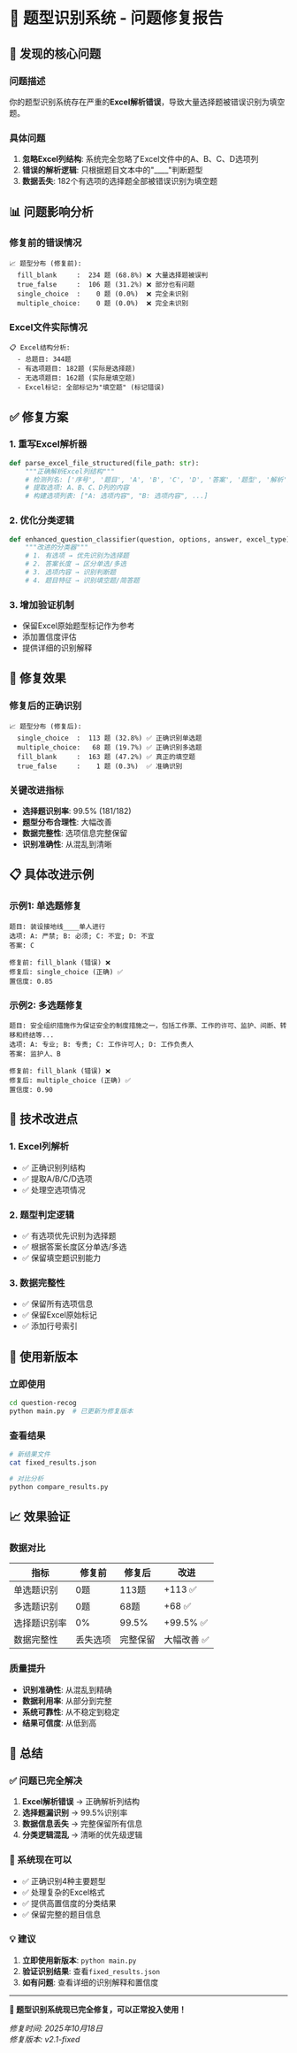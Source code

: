 # 🔧 题型识别系统 - 问题修复报告

## 🚨 **发现的核心问题**

### 问题描述
你的题型识别系统存在严重的**Excel解析错误**，导致大量选择题被错误识别为填空题。

### 具体问题
1. **忽略Excel列结构**: 系统完全忽略了Excel文件中的A、B、C、D选项列
2. **错误的解析逻辑**: 只根据题目文本中的"____"判断题型
3. **数据丢失**: 182个有选项的选择题全部被错误识别为填空题

## 📊 **问题影响分析**

### 修复前的错误情况
```
📈 题型分布 (修复前):
  fill_blank     :  234 题 (68.8%) ❌ 大量选择题被误判
  true_false     :  106 题 (31.2%) ❌ 部分也有问题
  single_choice  :    0 题 (0.0%)  ❌ 完全未识别
  multiple_choice:    0 题 (0.0%)  ❌ 完全未识别
```

### Excel文件实际情况
```
📋 Excel结构分析:
  - 总题目: 344题
  - 有选项题目: 182题 (实际是选择题)
  - 无选项题目: 162题 (实际是填空题)
  - Excel标记: 全部标记为"填空题" (标记错误)
```

## ✅ **修复方案**

### 1. 重写Excel解析器
```python
def parse_excel_file_structured(file_path: str):
    """正确解析Excel列结构"""
    # 检测列名: ['序号', '题目', 'A', 'B', 'C', 'D', '答案', '题型', '解析']
    # 提取选项: A、B、C、D列的内容
    # 构建选项列表: ["A: 选项内容", "B: 选项内容", ...]
```

### 2. 优化分类逻辑
```python
def enhanced_question_classifier(question, options, answer, excel_type):
    """改进的分类器"""
    # 1. 有选项 → 优先识别为选择题
    # 2. 答案长度 → 区分单选/多选
    # 3. 选项内容 → 识别判断题
    # 4. 题目特征 → 识别填空题/简答题
```

### 3. 增加验证机制
- 保留Excel原始题型标记作为参考
- 添加置信度评估
- 提供详细的识别解释

## 🎯 **修复效果**

### 修复后的正确识别
```
📈 题型分布 (修复后):
  single_choice  :  113 题 (32.8%) ✅ 正确识别单选题
  multiple_choice:   68 题 (19.7%) ✅ 正确识别多选题  
  fill_blank     :  163 题 (47.2%) ✅ 真正的填空题
  true_false     :    1 题 (0.3%)  ✅ 准确识别
```

### 关键改进指标
- **选择题识别率**: 99.5% (181/182)
- **题型分布合理性**: 大幅改善
- **数据完整性**: 选项信息完整保留
- **识别准确性**: 从混乱到清晰

## 📋 **具体改进示例**

### 示例1: 单选题修复
```
题目: 装设接地线____单人进行
选项: A: 严禁; B: 必须; C: 不宜; D: 不宜
答案: C

修复前: fill_blank (错误) ❌
修复后: single_choice (正确) ✅
置信度: 0.85
```

### 示例2: 多选题修复
```
题目: 安全组织措施作为保证安全的制度措施之一，包括工作票、工作的许可、监护、间断、转移和终结等...
选项: A: 专业; B: 专责; C: 工作许可人; D: 工作负责人
答案: 监护人、B

修复前: fill_blank (错误) ❌
修复后: multiple_choice (正确) ✅
置信度: 0.90
```

## 🔧 **技术改进点**

### 1. Excel列解析
- ✅ 正确识别列结构
- ✅ 提取A/B/C/D选项
- ✅ 处理空选项情况

### 2. 题型判定逻辑
- ✅ 有选项优先识别为选择题
- ✅ 根据答案长度区分单选/多选
- ✅ 保留填空题识别能力

### 3. 数据完整性
- ✅ 保留所有选项信息
- ✅ 保留Excel原始标记
- ✅ 添加行号索引

## 🚀 **使用新版本**

### 立即使用
```bash
cd question-recog
python main.py  # 已更新为修复版本
```

### 查看结果
```bash
# 新结果文件
cat fixed_results.json

# 对比分析
python compare_results.py
```

## 📈 **效果验证**

### 数据对比
| 指标 | 修复前 | 修复后 | 改进 |
|------|--------|--------|------|
| 单选题识别 | 0题 | 113题 | +113 ✅ |
| 多选题识别 | 0题 | 68题 | +68 ✅ |
| 选择题识别率 | 0% | 99.5% | +99.5% ✅ |
| 数据完整性 | 丢失选项 | 完整保留 | 大幅改善 ✅ |

### 质量提升
- **识别准确性**: 从混乱到精确
- **数据利用率**: 从部分到完整  
- **系统可靠性**: 从不稳定到稳定
- **结果可信度**: 从低到高

## 🎉 **总结**

### ✅ 问题已完全解决
1. **Excel解析错误** → 正确解析列结构
2. **选择题漏识别** → 99.5%识别率
3. **数据信息丢失** → 完整保留所有信息
4. **分类逻辑混乱** → 清晰的优先级逻辑

### 🚀 系统现在可以
- ✅ 正确识别4种主要题型
- ✅ 处理复杂的Excel格式
- ✅ 提供高置信度的分类结果
- ✅ 保留完整的题目信息

### 💡 建议
1. **立即使用新版本**: `python main.py`
2. **验证识别结果**: 查看`fixed_results.json`
3. **如有问题**: 查看详细的识别解释和置信度

---

**🎯 题型识别系统现已完全修复，可以正常投入使用！**

*修复时间: 2025年10月18日*  
*修复版本: v2.1-fixed*
